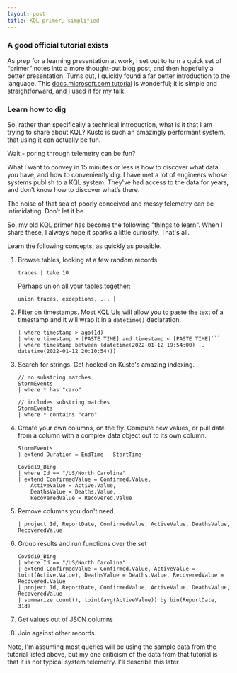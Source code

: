```yaml
---
layout: post
title: KQL primer, simplified
---
```


### A good official tutorial exists

As prep for a learning presentation at work, I set out to turn a quick set of “primer” notes into a more thought-out blog post, and then hopefully a better presentation. Turns out, I quickly found a far better introduction to the language. This [docs.microsoft.com tutorial](https://docs.microsoft.com/en-us/azure/data-explorer/kusto/query/tutorial?pivots=azuredataexplorer) is wonderful; it is simple and straightforward, and I used it for my talk.

### Learn how to dig

So, rather than specifically a technical introduction, what is it that I am trying to share about KQL? Kusto is such an amazingly performant system, that using it can actually be fun.

Wait - poring through telemetry can be fun?

What I want to convey in 15 minutes or less is how to discover what data you have, and how to conveniently dig. I have met a lot of engineers whose systems publish to a KQL system. They've had access to the data for years, and don’t know how to discover what’s there.

The noise of that sea of poorly conceived and messy telemetry can be intimidating. Don’t let it be.

So, my old KQL primer has become the following "things to learn". When I share these, I always hope it sparks a little curiosity. That's all.

Learn the following concepts, as quickly as possible.

1. Browse tables, looking at a few random records.

   ```
   traces | take 10
   ```

   Perhaps union all your tables together:

   ```
   union traces, exceptions, ... |
   ```

2. Filter on timestamps. Most KQL UIs will allow you to paste the text of a timestamp and it will wrap it in a ```datetime()``` declaration.

    ```
    | where timestamp > ago(1d)
    | where timestamp > [PASTE TIME] and timestamp < [PASTE TIME]```
    | where timestamp between (datetime(2022-01-12 19:54:00) .. datetime(2022-01-12 20:10:54)))
    ```

3. Search for strings. Get hooked on Kusto's amazing indexing.

    ```
    // no substring matches
	StormEvents
	| where * has "caro"

    // includes substring matches
	StormEvents
	| where * contains "caro"
    ```

4. Create your own columns, on the fly. Compute new values, or pull data from a column with a complex data object out to its own column.

    ```
    StormEvents
    | extend Duration = EndTime - StartTime

    Covid19_Bing
    | where Id == "/US/North Carolina"
    | extend ConfirmedValue = Confirmed.Value,
        ActiveValue = Active.Value,
        DeathsValue = Deaths.Value,
        RecoveredValue = Recovered.Value

    ```

5. Remove columns you don't need.

    ```
    | project Id, ReportDate, ConfirmedValue, ActiveValue, DeathsValue, RecoveredValue
    ```

6. Group results and run functions over the set

    ```
    Covid19_Bing
    | where Id == "/US/North Carolina"
    | extend ConfirmedValue = Confirmed.Value, ActiveValue = toint(Active.Value), DeathsValue = Deaths.Value, RecoveredValue = Recovered.Value
    | project Id, ReportDate, ConfirmedValue, ActiveValue, DeathsValue, RecoveredValue
    | summarize count(), toint(avg(ActiveValue)) by bin(ReportDate, 31d)
    ```

7. Get values out of JSON columns

8. Join against other records.

 Note, I'm assuming most queries will be using the sample data from the tutorial listed above, but my one criticism of the data from that tutorial is that it is not typical system telemetry.
 I'll describe this later

